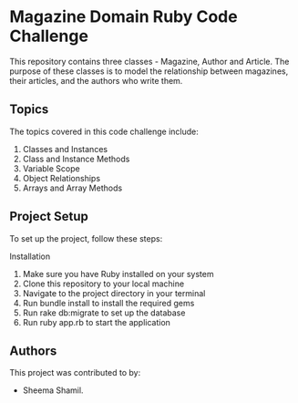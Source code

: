 # Magazine Domain Ruby Code Challenge

This repository contains three classes - Magazine, Author and Article. The purpose of these classes is to model the relationship between magazines, their articles, and the authors who write them.

## Topics
The topics covered in this code challenge include:
1. Classes and Instances
2. Class and Instance Methods
3. Variable Scope
4. Object Relationships
5. Arrays and Array Methods
## Project Setup
To set up the project, follow these steps:

Installation
1. Make sure you have Ruby installed on your system
2. Clone this repository to your local machine
3. Navigate to the project directory in your terminal
4. Run bundle install to install the required gems
5. Run rake db:migrate to set up the database
6. Run ruby app.rb to start the application

## Authors
This project was contributed to by:
* Sheema Shamil.

